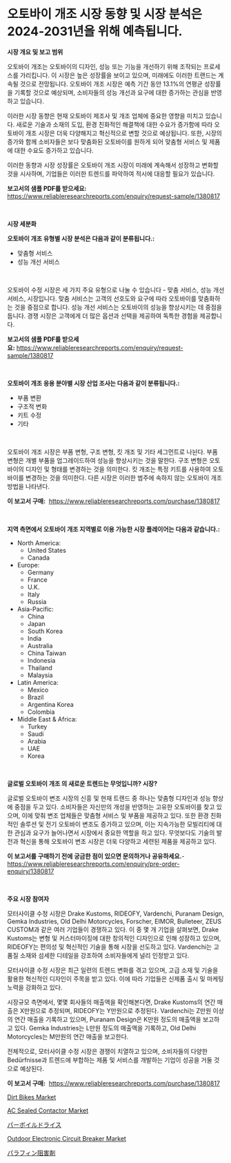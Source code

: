 <p><h1>오토바이 개조 시장 동향 및 시장 분석은 2024-2031년을 위해 예측됩니다.</h1></p><p><strong>시장 개요 및 보고 범위</strong></p>
<p><p>오토바이 개조는 오토바이의 디자인, 성능 또는 기능을 개선하기 위해 조작되는 프로세스를 가리킵니다. 이 시장은 높은 성장률을 보이고 있으며, 미래에도 이러한 트랜드는 계속될 것으로 전망됩니다. 오토바이 개조 시장은 예측 기간 동안 13.1%의 연평균 성장률을 기록할 것으로 예상되며, 소비자들의 성능 개선과 요구에 대한 증가하는 관심을 반영하고 있습니다.</p><p>이러한 시장 동향은 현재 오토바이 제조사 및 개조 업체에 중요한 영향을 미치고 있습니다. 새로운 기술과 소재의 도입, 환경 친화적인 해결책에 대한 수요가 증가함에 따라 오토바이 개조 시장은 더욱 다양해지고 혁신적으로 변할 것으로 예상됩니다. 또한, 시장의 증가와 함께 소비자들은 보다 맞춤화된 오토바이를 원하게 되어 맞춤형 서비스 및 제품에 대한 수요도 증가하고 있습니다.</p><p>이러한 동향과 시장 성장률은 오토바이 개조 시장이 미래에 계속해서 성장하고 변화할 것을 시사하며, 기업들은 이러한 트렌드를 파악하여 적시에 대응할 필요가 있습니다.</p></p>
<p><strong>보고서의 샘플 PDF를 받으세요:</strong> <a href="https://www.reliableresearchreports.com/enquiry/request-sample/1380817">https://www.reliableresearchreports.com/enquiry/request-sample/1380817</a></p>
<p>&nbsp;</p>
<p><strong>시장 세분화</strong></p>
<p><strong>오토바이 개조 유형별 시장 분석은 다음과 같이 분류됩니다.:</strong></p>
<p><ul><li>맞춤형 서비스</li><li>성능 개선 서비스</li></ul></p>
<p>&nbsp;</p>
<p><p>오토바이 수정 시장은 세 가지 주요 유형으로 나눌 수 있습니다 - 맞춤 서비스, 성능 개선 서비스, 시장입니다. 맞춤 서비스는 고객의 선호도와 요구에 따라 오토바이를 맞춤화하는 것을 중점으로 합니다. 성능 개선 서비스는 오토바이의 성능을 향상시키는 데 중점을 둡니다. 경쟁 시장은 고객에게 더 많은 옵션과 선택을 제공하여 독특한 경험을 제공합니다.</p></p>
<p><strong>보고서의 샘플 PDF를 받으세요:</strong>&nbsp;<a href="https://www.reliableresearchreports.com/enquiry/request-sample/1380817">https://www.reliableresearchreports.com/enquiry/request-sample/1380817</a></p>
<p>&nbsp;</p>
<p><strong> 오토바이 개조 응용 분야별 시장 산업 조사는 다음과 같이 분류됩니다.:</strong></p>
<p><ul><li>부품 변환</li><li>구조적 변화</li><li>키트 수정</li><li>기타</li></ul></p>
<p>&nbsp;</p>
<p><p>오토바이 개조 시장은 부품 변형, 구조 변형, 킷 개조 및 기타 세그먼트로 나뉜다. 부품 변형은 개별 부품을 업그레이드하여 성능을 향상시키는 것을 말한다. 구조 변형은 오토바이의 디자인 및 형태를 변경하는 것을 의미한다. 킷 개조는 특정 키트를 사용하여 오토바이를 변경하는 것을 의미한다. 다른 시장은 이러한 범주에 속하지 않는 오토바이 개조 방법을 나타낸다.</p></p>
<p><strong>이 보고서 구매:</strong>&nbsp; <a href="https://www.reliableresearchreports.com/purchase/1380817">https://www.reliableresearchreports.com/purchase/1380817</a></p>
<p>&nbsp;</p>
<p><strong>지역 측면에서 오토바이 개조 지역별로 이용 가능한 시장 플레이어는 다음과 같습니다.:</strong></p>
<p><ul>
    <li>
        North America:
        <ul>
            <li>United States</li>
            <li>Canada</li>
        </ul>
    </li>
    <li>
        Europe:
        <ul>
            <li>Germany</li>
            <li>France</li>
            <li>U.K.</li>
            <li>Italy</li>
            <li>Russia</li>
        </ul>
    </li>
    <li>
        Asia-Pacific:
        <ul>
            <li>China</li>
            <li>Japan</li>
            <li>South Korea</li>
            <li>India</li>
            <li>Australia</li>
            <li>China Taiwan</li>
            <li>Indonesia</li>
            <li>Thailand</li>
            <li>Malaysia</li>
        </ul>
    </li>
    <li>
        Latin America:
        <ul>
            <li>Mexico</li>
            <li>Brazil</li>
            <li>Argentina Korea</li>
            <li>Colombia</li>
        </ul>
    </li>
    <li>
        Middle East & Africa:
        <ul>
            <li>Turkey</li>
            <li>Saudi</li>
            <li>Arabia</li>
            <li>UAE</li>
            <li>Korea</li>
        </ul>
    </li>
    </ul></p>
<p>&nbsp;</p>
<p><strong>글로벌 오토바이 개조 의 새로운 트렌드는 무엇입니까? 시장?</strong></p>
<p><p>글로벌 오토바이 변조 시장의 신흥 및 현재 트렌드 중 하나는 맞춤형 디자인과 성능 향상에 중점을 두고 있다. 소비자들은 자신만의 개성을 반영하는 고유한 오토바이를 찾고 있으며, 이에 맞춰 변조 업체들은 맞춤형 서비스 및 부품을 제공하고 있다. 또한 환경 친화적인 솔루션 및 전기 오토바이 변조도 증가하고 있으며, 이는 지속가능한 모빌리티에 대한 관심과 요구가 늘어나면서 시장에서 중요한 역할을 하고 있다. 무엇보다도 기술의 발전과 혁신을 통해 오토바이 변조 시장은 더욱 다양하고 세련된 제품을 제공하고 있다.</p></p>
<p><strong>이 보고서를 구매하기 전에 궁금한 점이 있으면 문의하거나 공유하세요.</strong>- <a href="https://www.reliableresearchreports.com/enquiry/pre-order-enquiry/1380817">https://www.reliableresearchreports.com/enquiry/pre-order-enquiry/1380817</a></p>
<p>&nbsp;</p>
<p><strong>주요 시장 참여자</strong></p>
<p><p>모터사이클 수정 시장은 Drake Kustoms, RIDEOFY, Vardenchi, Puranam Design, Gemka Industries, Old Delhi Motorcycles, Forscher, EIMOR, Bulleteer, ZEUS CUSTOM과 같은 여러 기업들이 경쟁하고 있다. 이 중 몇 개 기업을 살펴보면, Drake Kustoms는 변형 및 커스터마이징에 대한 창의적인 디자인으로 인해 성장하고 있으며, RIDEOFY는 편의성 및 혁신적인 기술을 통해 시장을 선도하고 있다. Vardenchi는 고품질 소재와 섬세한 디테일을 강조하여 소비자들에게 널리 인정받고 있다.</p><p>모터사이클 수정 시장은 최근 일련의 트렌드 변화를 겪고 있으며, 고급 소재 및 기술을 활용한 혁신적인 디자인이 주목을 받고 있다. 이에 따라 기업들은 신제품 출시 및 마케팅 노력을 강화하고 있다.</p><p>시장규모 측면에서, 몇몇 회사들의 매출액을 확인해본다면, Drake Kustoms의 연간 매출은 X만원으로 추정되며, RIDEOFY는 Y만원으로 추정된다. Vardenchi는 Z만원 이상의 연간 매출을 기록하고 있으며, Puranam Design은 K만원 정도의 매출액을 보고하고 있다. Gemka Industries는 L만원 정도의 매출액을 기록하고, Old Delhi Motorcycles는 M만원의 연간 매출을 보고한다.</p><p>전체적으로, 모터사이클 수정 시장은 경쟁이 치열하고 있으며, 소비자들의 다양한 Bedürfnisse과 트렌드에 부합하는 제품 및 서비스를 개발하는 기업이 성공을 거둘 것으로 예상된다.</p></p>
<p><strong>이 보고서 구매:</strong>&nbsp;&nbsp;<a href="https://www.reliableresearchreports.com/purchase/1380817">https://www.reliableresearchreports.com/purchase/1380817</a></p>
<p><p><a href="https://issuu.com/reportprime-2/docs/dirt-bikes-market-size-2030.pptx">Dirt Bikes Market</a></p><p><a href="https://github.com/yoshih12/Market-Research-Report-List-2/blob/main/ac-sealed-contactor-market.md">AC Sealed Contactor Market</a></p><p><a href="https://github.com/Sophiaard2003/Market-Research-Report-List-1/blob/main/237185412958.md">パーボイルドライス</a></p><p><a href="https://github.com/jerrycopelandthomaswsqd8q/Market-Research-Report-List-2/blob/main/outdoor-electronic-circuit-breaker-market.md">Outdoor Electronic Circuit Breaker Market</a></p><p><a href="https://github.com/hilmi-2a/Market-Research-Report-List-1/blob/main/517224912957.md">パラフィン阻害剤</a></p></p>
